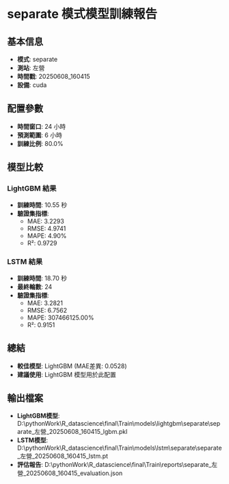 
# separate 模式模型訓練報告

## 基本信息
- **模式**: separate
- **測站**: 左營
- **時間戳**: 20250608_160415
- **設備**: cuda

## 配置參數
- **時間窗口**: 24 小時
- **預測範圍**: 6 小時
- **訓練比例**: 80.0%

## 模型比較

### LightGBM 結果

- **訓練時間**: 10.55 秒
- **驗證集指標**:
  - MAE: 3.2293
  - RMSE: 4.9741
  - MAPE: 4.90%
  - R²: 0.9729

### LSTM 結果

- **訓練時間**: 18.70 秒
- **最終輪數**: 24
- **驗證集指標**:
  - MAE: 3.2821
  - RMSE: 6.7562
  - MAPE: 307466125.00%
  - R²: 0.9151

## 總結

- **較佳模型**: LightGBM (MAE差異: 0.0528)
- **建議使用**: LightGBM 模型用於此配置


## 輸出檔案
- **LightGBM模型**: D:\pythonWork\R_datascience\final\Train\models\lightgbm\separate\separate_左營_20250608_160415_lgbm.pkl
- **LSTM模型**: D:\pythonWork\R_datascience\final\Train\models\lstm\separate\separate_左營_20250608_160415_lstm.pt
- **評估報告**: D:\pythonWork\R_datascience\final\Train\reports\separate_左營_20250608_160415_evaluation.json
